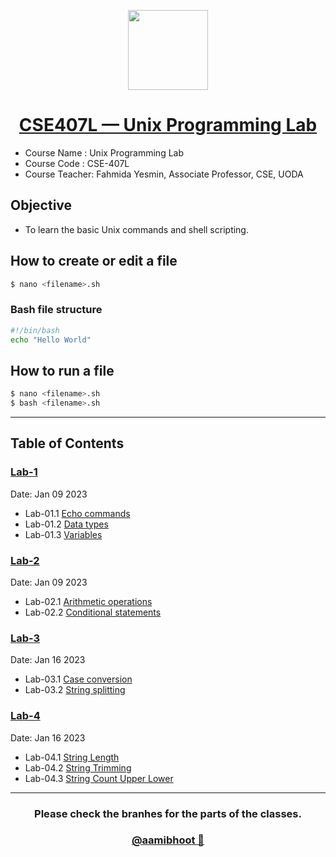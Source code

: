 <p align="center">
  <a href="[Aami Bhoot](https://github.com/aamibhoot)">
    <img src="https://avatars.githubusercontent.com/u/114091226?s=1000" height="128">
    <h1 align="center">CSE407L — Unix Programming Lab</h1>
 </h1>
  </a>
</p>

- Course Name : Unix Programming Lab
- Course Code : CSE-407L
- Course Teacher:
  Fahmida Yesmin,
  Associate Professor, CSE, UODA

## Objective

- To learn the basic Unix commands and shell scripting.

## How to create or edit a file

```bash
$ nano <filename>.sh
```

### Bash file structure

```bash
#!/bin/bash
echo "Hello World"
```

## How to run a file

```bash
$ nano <filename>.sh
$ bash <filename>.sh
```
---
## Table of Contents

### [Lab-1](/Lab-1/)
Date: Jan 09 2023
- Lab-01.1 [Echo commands](/Lab-1/lec01.1_echo.sh)
- Lab-01.2 [Data types](/Lab-1/lec01.2_data_types.sh)
- Lab-01.3 [Variables](/Lab-1/lec01.2_variables.sh)

### [Lab-2](/Lab-2/)
Date: Jan 09 2023
- Lab-02.1 [Arithmetic operations](/Lab-2/lec02.1_arithmetic_operations.sh)
- Lab-02.2 [Conditional statements](/Lab-2/lec02.2_conditional_statements.sh)

### [Lab-3](/Lab-3/)
Date: Jan 16 2023
- Lab-03.1 [Case conversion](/Lab-3/lab03.1_case_conversion.sh)
- Lab-03.2 [String splitting](/Lab-3/lab03.2_string_split.sh)

### [Lab-4](/Lab-4/)
Date: Jan 16 2023
- Lab-04.1 [String Length](/Lab-4/lab04.1_string_len.sh)
- Lab-04.2 [String Trimming](/Lab-4/lab04.2_string_trim.sh)
- Lab-04.3 [String Count Upper Lower](/Lab-4/lab04.3_count_upper_and_lower.sh)


---
<h3 align="center">
Please check the branhes for the parts of the classes.
</h3>

<h3 align="center">
   <a href="[Aami Bhoot](https://github.com/aamibhoot)">
    @aamibhoot 👻
    </a>
</h3>
